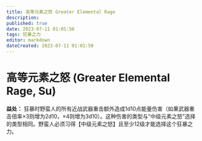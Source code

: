 ```yaml
---
title: 高等元素之怒 Greater Elemental Rage
description: 
published: true
date: 2023-07-11 01:01:50
tags: 狂暴之力
editor: markdown
dateCreated: 2023-07-11 01:01:50
---
```


# 高等元素之怒 (Greater Elemental Rage, Su)

**益处：** 狂暴时野蛮人的所有近战武器重击额外造成1d10点能量伤害（如果武器重击倍率×3则增为2d10，×4则增为3d10）。这种伤害的类型与“中级元素之怒”选择的类型相同。野蛮人必须习得【中级元素之怒】且至少12级才能选择这个狂暴之力。
